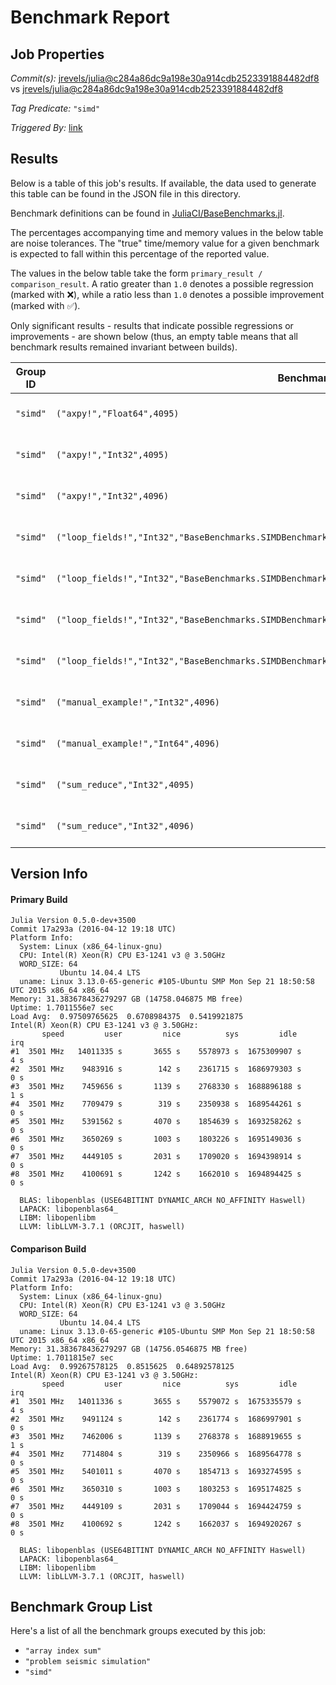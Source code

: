 # Benchmark Report

## Job Properties

*Commit(s):* [jrevels/julia@c284a86dc9a198e30a914cdb2523391884482df8](https://github.com/jrevels/julia/commit/c284a86dc9a198e30a914cdb2523391884482df8) vs [jrevels/julia@c284a86dc9a198e30a914cdb2523391884482df8](https://github.com/jrevels/julia/commit/c284a86dc9a198e30a914cdb2523391884482df8)

*Tag Predicate:* `"simd"`

*Triggered By:* [link](https://github.com/jrevels/julia/pull/2#issuecomment-209937997)

## Results

Below is a table of this job's results. If available, the data used to generate this
table can be found in the JSON file in this directory.

Benchmark definitions can be found in [JuliaCI/BaseBenchmarks.jl](https://github.com/JuliaCI/BaseBenchmarks.jl).

The percentages accompanying time and memory values in the below table are noise tolerances. The "true"
time/memory value for a given benchmark is expected to fall within this percentage of the reported value.

The values in the below table take the form `primary_result / comparison_result`. A ratio greater than
`1.0` denotes a possible regression (marked with :x:), while a ratio less than `1.0` denotes
a possible improvement (marked with :white_check_mark:).

Only significant results - results that indicate possible regressions or improvements - are shown below
(thus, an empty table means that all benchmark results remained invariant between builds).

| Group ID | Benchmark ID | time ratio | memory ratio |
|----------|--------------|------------|--------------|
| `"simd"` | `("axpy!","Float64",4095)` | 0.89 (10.0%) :white_check_mark: | 1.00 (1.0%)  |
| `"simd"` | `("axpy!","Int32",4095)` | 0.88 (10.0%) :white_check_mark: | 1.00 (1.0%)  |
| `"simd"` | `("axpy!","Int32",4096)` | 0.89 (10.0%) :white_check_mark: | 1.00 (1.0%)  |
| `"simd"` | `("loop_fields!","Int32","BaseBenchmarks.SIMDBenchmarks.ImmutableFields{V<:AbstractArray{T,1}}",4095)` | 0.89 (10.0%) :white_check_mark: | 1.00 (1.0%)  |
| `"simd"` | `("loop_fields!","Int32","BaseBenchmarks.SIMDBenchmarks.ImmutableFields{V<:AbstractArray{T,1}}",4096)` | 0.89 (10.0%) :white_check_mark: | 1.00 (1.0%)  |
| `"simd"` | `("loop_fields!","Int32","BaseBenchmarks.SIMDBenchmarks.MutableFields{V<:AbstractArray{T,1}}",4095)` | 0.88 (10.0%) :white_check_mark: | 1.00 (1.0%)  |
| `"simd"` | `("loop_fields!","Int32","BaseBenchmarks.SIMDBenchmarks.MutableFields{V<:AbstractArray{T,1}}",4096)` | 0.89 (10.0%) :white_check_mark: | 1.00 (1.0%)  |
| `"simd"` | `("manual_example!","Int32",4096)` | 0.89 (10.0%) :white_check_mark: | 1.00 (1.0%)  |
| `"simd"` | `("manual_example!","Int64",4096)` | 0.90 (10.0%) :white_check_mark: | 1.00 (1.0%)  |
| `"simd"` | `("sum_reduce","Int32",4095)` | 0.88 (10.0%) :white_check_mark: | 1.00 (1.0%)  |
| `"simd"` | `("sum_reduce","Int32",4096)` | 0.85 (10.0%) :white_check_mark: | 1.00 (1.0%)  |

## Version Info

#### Primary Build

```
Julia Version 0.5.0-dev+3500
Commit 17a293a (2016-04-12 19:18 UTC)
Platform Info:
  System: Linux (x86_64-linux-gnu)
  CPU: Intel(R) Xeon(R) CPU E3-1241 v3 @ 3.50GHz
  WORD_SIZE: 64
           Ubuntu 14.04.4 LTS
  uname: Linux 3.13.0-65-generic #105-Ubuntu SMP Mon Sep 21 18:50:58 UTC 2015 x86_64 x86_64
Memory: 31.383678436279297 GB (14758.046875 MB free)
Uptime: 1.7011556e7 sec
Load Avg:  0.97509765625  0.6708984375  0.5419921875
Intel(R) Xeon(R) CPU E3-1241 v3 @ 3.50GHz: 
       speed         user         nice          sys         idle          irq
#1  3501 MHz   14011335 s       3655 s    5578973 s  1675309907 s          4 s
#2  3501 MHz    9483916 s        142 s    2361715 s  1686979303 s          0 s
#3  3501 MHz    7459656 s       1139 s    2768330 s  1688896188 s          1 s
#4  3501 MHz    7709479 s        319 s    2350938 s  1689544261 s          0 s
#5  3501 MHz    5391562 s       4070 s    1854639 s  1693258262 s          0 s
#6  3501 MHz    3650269 s       1003 s    1803226 s  1695149036 s          0 s
#7  3501 MHz    4449105 s       2031 s    1709020 s  1694398914 s          0 s
#8  3501 MHz    4100691 s       1242 s    1662010 s  1694894425 s          0 s

  BLAS: libopenblas (USE64BITINT DYNAMIC_ARCH NO_AFFINITY Haswell)
  LAPACK: libopenblas64_
  LIBM: libopenlibm
  LLVM: libLLVM-3.7.1 (ORCJIT, haswell)

```

#### Comparison Build

```
Julia Version 0.5.0-dev+3500
Commit 17a293a (2016-04-12 19:18 UTC)
Platform Info:
  System: Linux (x86_64-linux-gnu)
  CPU: Intel(R) Xeon(R) CPU E3-1241 v3 @ 3.50GHz
  WORD_SIZE: 64
           Ubuntu 14.04.4 LTS
  uname: Linux 3.13.0-65-generic #105-Ubuntu SMP Mon Sep 21 18:50:58 UTC 2015 x86_64 x86_64
Memory: 31.383678436279297 GB (14756.0546875 MB free)
Uptime: 1.7011815e7 sec
Load Avg:  0.99267578125  0.8515625  0.64892578125
Intel(R) Xeon(R) CPU E3-1241 v3 @ 3.50GHz: 
       speed         user         nice          sys         idle          irq
#1  3501 MHz   14011336 s       3655 s    5579072 s  1675335579 s          4 s
#2  3501 MHz    9491124 s        142 s    2361774 s  1686997901 s          0 s
#3  3501 MHz    7462006 s       1139 s    2768378 s  1688919655 s          1 s
#4  3501 MHz    7714804 s        319 s    2350966 s  1689564778 s          0 s
#5  3501 MHz    5401011 s       4070 s    1854713 s  1693274595 s          0 s
#6  3501 MHz    3650310 s       1003 s    1803253 s  1695174825 s          0 s
#7  3501 MHz    4449109 s       2031 s    1709044 s  1694424759 s          0 s
#8  3501 MHz    4100692 s       1242 s    1662037 s  1694920267 s          0 s

  BLAS: libopenblas (USE64BITINT DYNAMIC_ARCH NO_AFFINITY Haswell)
  LAPACK: libopenblas64_
  LIBM: libopenlibm
  LLVM: libLLVM-3.7.1 (ORCJIT, haswell)

```

## Benchmark Group List

Here's a list of all the benchmark groups executed by this job:

- `"array index sum"`
- `"problem seismic simulation"`
- `"simd"`
